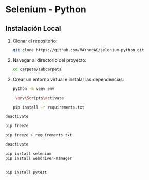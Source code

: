# Selenium - Python

## Instalación Local

1. Clonar el repositorio:

   ```bash
   git clone https://github.com/MAYnerAC/selenium-python.git
   ```

2. Navegar al directorio del proyecto:

   ```bash
   cd carpeta/subcarpeta
   ```

3. Crear un entorno virtual e instalar las dependencias:

   ```bash
   python -m venv env

   .\env\Scripts\activate

   pip install -r requirements.txt
   ```

```bash
deactivate
```

```bash
pip freeze
```

```bash
pip freeze > requirements.txt
```

```bash
deactivate
```

```bash
pip install selenium
pip install webdriver-manager


pip install pytest

```
